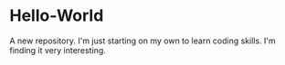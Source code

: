 # Hello-World
A new repository.
I'm just starting on my own to learn coding skills.
I'm finding it very interesting.
